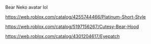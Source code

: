 Bear Neko avatar lol

https://web.roblox.com/catalog/4255744466/Platinum-Short-Style

https://web.roblox.com/catalog/5197156267/Cutesy-Bear-Hood

https://web.roblox.com/catalog/4301204617/Eyepatch
